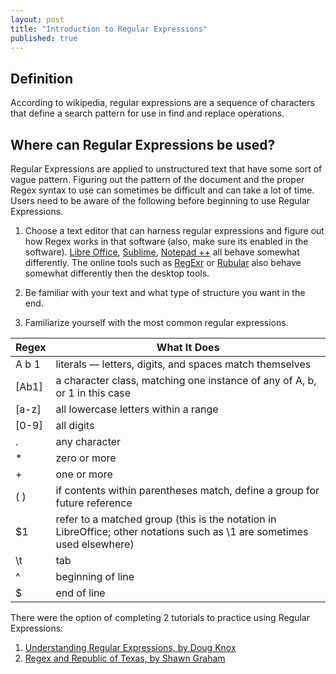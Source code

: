 ```yaml
---
layout: post
title: "Introduction to Regular Expressions"
published: true
---
```


Definition
----------

According to wikipedia, regular expressions are a sequence of characters that define a search pattern for use in find and replace operations.

Where can Regular Expressions be used?
--------------------------------------
Regular Expressions are applied to unstructured text that have some sort of vague pattern. Figuring out the pattern of the document and the proper Regex syntax to use can sometimes be difficult and can take a lot of time. Users need to be aware of the following before beginning to use Regular Expressions.

1. Choose a text editor that can harness regular expressions and figure out how Regex works in that software (also, make sure its enabled in the software). [Libre Office](https://help.libreoffice.org/Common/List_of_Regular_Expressions/ "Regular Expressions Libre Office"), [Sublime](http://docs.sublimetext.info/en/latest/search_and_replace/search_and_replace_overview.html "Regular Expression Sublime"), [Notepad ++](http://docs.notepad-plus-plus.org/index.php/Regular_Expressions/ "Regular Expressions Notepad ++") all behave somewhat differently. The online tools such as [RegExr](http://regexr.com/ "RegExr") or [Rubular](http://rubular.com/ "Rubular") also behave somewhat differently then the desktop tools.

2. Be familiar with your text and what type of structure you want in the end. 

3. Familiarize yourself with the most common regular expressions.

Regex   |   What It Does   | 
---------   |   ---------   | 
A b 1   |   literals — letters, digits, and spaces match themselves   | 
[Ab1]   |   a character class, matching one instance of any of A, b, or 1 in this case   | 
[a-z] | all lowercase letters within a range 
[0-9] | all digits |
. | any character |
* | zero or more |
+ | one or more |
( ) | if contents within parentheses match, define a group for future reference |
$1 | refer to a matched group (this is the notation in LibreOffice; other notations such as \1 are sometimes used elsewhere) |
\t | tab |
^ | beginning of line |
$ | end of line |

There were the option of completing 2 tutorials to practice using Regular Expressions:

1. [Understanding Regular Expressions, by Doug Knox](http://programminghistorian.org/lessons/understanding-regular-expressions "Understanding Regular Expressions")
2. [Regex and Republic of Texas, by Shawn Graham](http://workbook.craftingdigitalhistory.ca/supporting%20materials/regexex/ "Regex and the Republic of Texas")
